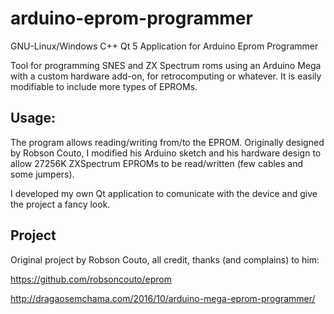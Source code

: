 # arduino-eprom-programmer
GNU-Linux/Windows C++ Qt 5 Application for Arduino Eprom Programmer 

Tool for programming SNES and ZX Spectrum roms using an Arduino Mega with a custom hardware add-on, for retrocomputing or whatever. It is easily modifiable to include more types of EPROMs.

## Usage:
The program allows reading/writing from/to the EPROM. Originally designed by Robson Couto, I modified his Arduino sketch and his hardware design to allow 27256K ZXSpectrum EPROMs to be read/written (few cables and some jumpers). 

I developed my own Qt application to comunicate with the device and give the project a fancy look.

## Project
Original project by Robson Couto, all credit, thanks (and complains) to him:

https://github.com/robsoncouto/eprom

http://dragaosemchama.com/2016/10/arduino-mega-eprom-programmer/
